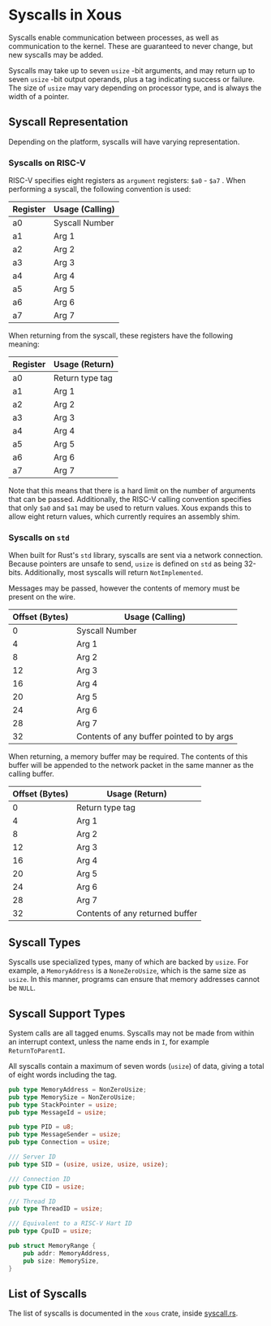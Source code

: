 # Syscalls in Xous

Syscalls enable communication between processes, as well as communication to the kernel.  These are guaranteed to never change, but new syscalls may be added.

Syscalls may take up to seven `usize` -bit arguments, and may return up to seven `usize` -bit output operands, plus a tag indicating success or failure. The size of `usize` may vary depending on processor type, and is always the width of a pointer.

## Syscall Representation

Depending on the platform, syscalls will have varying representation.

### Syscalls on RISC-V

RISC-V specifies eight registers as `argument` registers: `$a0` - `$a7` .  When performing a syscall, the following convention is used:

| Register | Usage (Calling) |
| -------- | --------------- |
| a0       | Syscall Number  |
| a1       | Arg 1           |
| a2       | Arg 2           |
| a3       | Arg 3           |
| a4       | Arg 4           |
| a5       | Arg 5           |
| a6       | Arg 6           |
| a7       | Arg 7           |

When returning from the syscall, these registers have the following meaning:

| Register | Usage (Return)  |
| -------- | --------------- |
| a0       | Return type tag |
| a1       | Arg 1           |
| a2       | Arg 2           |
| a3       | Arg 3           |
| a4       | Arg 4           |
| a5       | Arg 5           |
| a6       | Arg 6           |
| a7       | Arg 7           |

Note that this means that there is a hard limit on the number of arguments that can be passed. Additionally, the RISC-V calling convention specifies that only `$a0` and `$a1` may be used to return values. Xous expands this to allow eight return values, which currently requires an assembly shim.

### Syscalls on `std`

When built for Rust's `std` library, syscalls are sent via a network connection. Because pointers are unsafe to send, `usize` is defined on `std` as being 32-bits. Additionally, most syscalls will return `NotImplemented`.

Messages may be passed, however the contents of memory must be present on the wire.

| Offset (Bytes) | Usage (Calling)                           |
| -------------- | ----------------------------------------- |
| 0              | Syscall Number                            |
| 4              | Arg 1                                     |
| 8              | Arg 2                                     |
| 12             | Arg 3                                     |
| 16             | Arg 4                                     |
| 20             | Arg 5                                     |
| 24             | Arg 6                                     |
| 28             | Arg 7                                     |
| 32             | Contents of any buffer pointed to by args |

When returning, a memory buffer may be required. The contents of this buffer will be appended to the network packet in the same manner as the calling buffer.

| Offset (Bytes) | Usage (Return)                  |
| -------------- | ------------------------------- |
| 0              | Return type tag                 |
| 4              | Arg 1                           |
| 8              | Arg 2                           |
| 12             | Arg 3                           |
| 16             | Arg 4                           |
| 20             | Arg 5                           |
| 24             | Arg 6                           |
| 28             | Arg 7                           |
| 32             | Contents of any returned buffer |

## Syscall Types

Syscalls use specialized types, many of which are backed by `usize`. For example, a `MemoryAddress` is a `NoneZeroUsize`, which is the same size as `usize`. In this manner, programs can ensure that memory addresses cannot be `NULL`.

## Syscall Support Types

System calls are all tagged enums. Syscalls may not be made from within an interrupt context, unless the name ends in `I`, for example `ReturnToParentI`.

All syscalls contain a maximum of seven words (`usize`) of data, giving a total of eight words including the tag.

``` rust
pub type MemoryAddress = NonZeroUsize;
pub type MemorySize = NonZeroUsize;
pub type StackPointer = usize;
pub type MessageId = usize;

pub type PID = u8;
pub type MessageSender = usize;
pub type Connection = usize;

/// Server ID
pub type SID = (usize, usize, usize, usize);

/// Connection ID
pub type CID = usize;

/// Thread ID
pub type ThreadID = usize;

/// Equivalent to a RISC-V Hart ID
pub type CpuID = usize;

pub struct MemoryRange {
    pub addr: MemoryAddress,
    pub size: MemorySize,
}
```

## List of Syscalls

The list of syscalls is documented in the `xous` crate, inside [syscall.rs](../xous-rs/src/syscall.rs).
